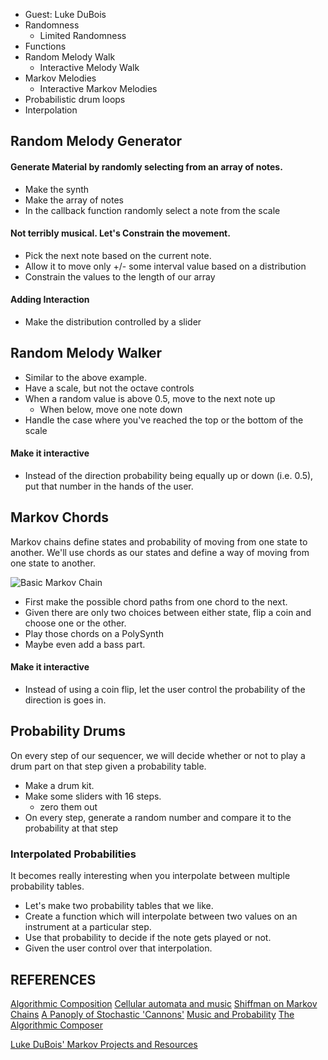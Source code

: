 * Guest: Luke DuBois
* Randomness
	* Limited Randomness
* Functions
* Random Melody Walk
	* Interactive Melody Walk
* Markov Melodies
	* Interactive Markov Melodies
* Probabilistic drum loops
* Interpolation

## Random Melody Generator

#### Generate Material by randomly selecting from an array of notes.

* Make the synth
* Make the array of notes
* In the callback function randomly select a note from the scale

#### Not terribly musical. Let's Constrain the movement. 

* Pick the next note based on the current note.
* Allow it to move only +/- some interval value based on a distribution
* Constrain the values to the length of our array

#### Adding Interaction

* Make the distribution controlled by a slider

## Random Melody Walker

* Similar to the above example. 
* Have a scale, but not the octave controls
* When a random value is above 0.5, move to the next note up
	* When below, move one note down
* Handle the case where you've reached the top or the bottom of the scale

#### Make it interactive

* Instead of the direction probability being equally up or down (i.e. 0.5), put that number in the hands of the user. 

## Markov Chords

Markov chains define states and probability of moving from one state to another. We'll use chords as our states and define a way of moving from one state to another. 

![Basic Markov Chain](http://upload.wikimedia.org/wikipedia/commons/thumb/2/2b/Markovkate_01.svg/220px-Markovkate_01.svg.png)

* First make the possible chord paths from one chord to the next. 
* Given there are only two choices between either state, flip a coin and choose one or the other. 
* Play those chords on a PolySynth
* Maybe even add a bass part. 

#### Make it interactive

* Instead of using a coin flip, let the user control the probability of the direction is goes in. 

## Probability Drums

On every step of our sequencer, we will decide whether or not to play a drum part on that step given a probability table. 

* Make a drum kit. 
* Make some sliders with 16 steps. 
	* zero them out
* On every step, generate a random number and compare it to the probability at that step

### Interpolated Probabilities

It becomes really interesting when you interpolate between multiple probability tables. 

* Let's make two probability tables that we like.
* Create a function which will interpolate between two values on an instrument at a particular step. 
* Use that probability to decide if the note gets played or not. 
* Given the user control over that interpolation. 


## REFERENCES

[Algorithmic Composition](http://algocomp.blogspot.com/)
[Cellular automata and music](http://www.ibm.com/developerworks/java/library/j-camusic/)
[Shiffman on Markov Chains](http://shiffman.net/teaching/a2z/generate/#ngrams)
[A Panoply of Stochastic 'Cannons'](http://www.jstor.org/stable/3679442?seq=2#page_scan_tab_contents)
[Music and Probability](http://www.amazon.com/Music-Probability-David-Temperley/dp/0262515199)
[The Algorithmic Composer](http://www.amazon.com/Algorithmic-Composer-Computer-Digital-Series/dp/0895794543)

[Luke DuBois' Markov Projects and Resources](http://sites.bxmc.poly.edu/~lukedubois/yotam_class.zip)